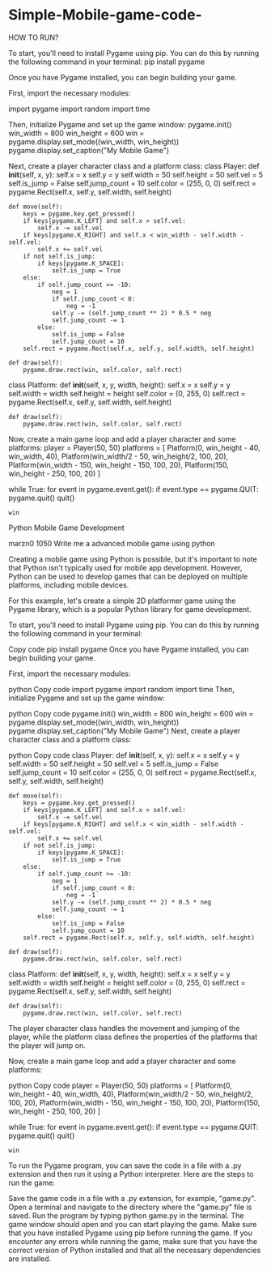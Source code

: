 # Simple-Mobile-game-code-

HOW TO RUN?

To start, you'll need 
to install Pygame using pip.
You can do this by running
the following command in your terminal:
pip install pygame

Once you have Pygame installed, you can begin building your game.

First, import the necessary modules:

import pygame
import random
import time

Then, initialize Pygame 
and set up the game window:
pygame.init()
win_width = 800
win_height = 600
win = pygame.display.set_mode((win_width, win_height))
pygame.display.set_caption("My Mobile Game")

Next, create a player 
character class and a platform class:
class Player:
    def __init__(self, x, y):
        self.x = x
        self.y = y
        self.width = 50
        self.height = 50
        self.vel = 5
        self.is_jump = False
        self.jump_count = 10
        self.color = (255, 0, 0)
        self.rect = pygame.Rect(self.x, self.y, self.width, self.height)

    def move(self):
        keys = pygame.key.get_pressed()
        if keys[pygame.K_LEFT] and self.x > self.vel:
            self.x -= self.vel
        if keys[pygame.K_RIGHT] and self.x < win_width - self.width - self.vel:
            self.x += self.vel
        if not self.is_jump:
            if keys[pygame.K_SPACE]:
                self.is_jump = True
        else:
            if self.jump_count >= -10:
                neg = 1
                if self.jump_count < 0:
                    neg = -1
                self.y -= (self.jump_count ** 2) * 0.5 * neg
                self.jump_count -= 1
            else:
                self.is_jump = False
                self.jump_count = 10
        self.rect = pygame.Rect(self.x, self.y, self.width, self.height)

    def draw(self):
        pygame.draw.rect(win, self.color, self.rect)

class Platform:
    def __init__(self, x, y, width, height):
        self.x = x
        self.y = y
        self.width = width
        self.height = height
        self.color = (0, 255, 0)
        self.rect = pygame.Rect(self.x, self.y, self.width, self.height)

    def draw(self):
        pygame.draw.rect(win, self.color, self.rect)


Now, create a main game loop and add 
a player character and some platforms:
player = Player(50, 50)
platforms = [
    Platform(0, win_height - 40, win_width, 40),
    Platform(win_width/2 - 50, win_height/2, 100, 20),
    Platform(win_width - 150, win_height - 150, 100, 20),
    Platform(150, win_height - 250, 100, 20)
]

while True:
    for event in pygame.event.get():
        if event.type == pygame.QUIT:
            pygame.quit()
            quit()

    win



Python Mobile Game Development


marzn0 1050
Write me a advanced mobile game using python

Creating a mobile game using Python is possible, but it's important to note that Python isn't typically used for mobile app development. However, Python can be used to develop games that can be deployed on multiple platforms, including mobile devices.

For this example, let's create a simple 2D platformer game using the Pygame library, which is a popular Python library for game development.

To start, you'll need to install Pygame using pip. You can do this by running the following command in your terminal:

Copy code
pip install pygame
Once you have Pygame installed, you can begin building your game.

First, import the necessary modules:

python
Copy code
import pygame
import random
import time
Then, initialize Pygame and set up the game window:

python
Copy code
pygame.init()
win_width = 800
win_height = 600
win = pygame.display.set_mode((win_width, win_height))
pygame.display.set_caption("My Mobile Game")
Next, create a player character class and a platform class:

python
Copy code
class Player:
    def __init__(self, x, y):
        self.x = x
        self.y = y
        self.width = 50
        self.height = 50
        self.vel = 5
        self.is_jump = False
        self.jump_count = 10
        self.color = (255, 0, 0)
        self.rect = pygame.Rect(self.x, self.y, self.width, self.height)

    def move(self):
        keys = pygame.key.get_pressed()
        if keys[pygame.K_LEFT] and self.x > self.vel:
            self.x -= self.vel
        if keys[pygame.K_RIGHT] and self.x < win_width - self.width - self.vel:
            self.x += self.vel
        if not self.is_jump:
            if keys[pygame.K_SPACE]:
                self.is_jump = True
        else:
            if self.jump_count >= -10:
                neg = 1
                if self.jump_count < 0:
                    neg = -1
                self.y -= (self.jump_count ** 2) * 0.5 * neg
                self.jump_count -= 1
            else:
                self.is_jump = False
                self.jump_count = 10
        self.rect = pygame.Rect(self.x, self.y, self.width, self.height)

    def draw(self):
        pygame.draw.rect(win, self.color, self.rect)

class Platform:
    def __init__(self, x, y, width, height):
        self.x = x
        self.y = y
        self.width = width
        self.height = height
        self.color = (0, 255, 0)
        self.rect = pygame.Rect(self.x, self.y, self.width, self.height)

    def draw(self):
        pygame.draw.rect(win, self.color, self.rect)
The player character class handles the movement and jumping of the player, while the platform class defines the properties of the platforms that the player will jump on.

Now, create a main game loop and add a player character and some platforms:

python
Copy code
player = Player(50, 50)
platforms = [
    Platform(0, win_height - 40, win_width, 40),
    Platform(win_width/2 - 50, win_height/2, 100, 20),
    Platform(win_width - 150, win_height - 150, 100, 20),
    Platform(150, win_height - 250, 100, 20)
]

while True:
    for event in pygame.event.get():
        if event.type == pygame.QUIT:
            pygame.quit()
            quit()

    win


To run the Pygame program, you can save the code in a file with a .py extension and then run it using a Python interpreter. Here are the steps to run the game:

Save the game code in a file with a .py extension, for example, "game.py".
Open a terminal and navigate to the directory where the "game.py" file is saved.
Run the program by typing python game.py in the terminal.
The game window should open and you can start playing the game.
Make sure that you have installed Pygame using pip before running the game. If you encounter any errors while running the game, make sure that you have the correct version of Python installed and that all
 the necessary dependencies are installed.




